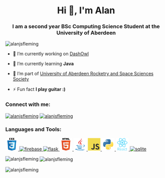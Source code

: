 <h1 align="center">Hi 👋, I'm Alan</h1>
<h3 align="center">I am a second year BSc Computing Science Student at the University of Aberdeen</h3>

<p align="left"> <img src="https://komarev.com/ghpvc/?username=alanjsfleming&label=Profile%20views&color=0e75b6&style=flat" alt="alanjsfleming" /> </p>

- 🔭 I’m currently working on [DashOwl](www.dashowl.co.uk)

- 🌱 I’m currently learning **Java**

- 🤝 I’m part of [University of Aberdeen Rocketry and Space Sciences Society](https://github.com/AberdeenRSS)

- ⚡ Fun fact **I play guitar :)**

<h3 align="left">Connect with me:</h3>
<p align="left">
<a href="https://twitter.com/alanjsfleming" target="blank"><img align="center" src="https://raw.githubusercontent.com/rahuldkjain/github-profile-readme-generator/master/src/images/icons/Social/twitter.svg" alt="alanjsfleming" height="30" width="40" /></a>
<a href="https://linkedin.com/in/alanjsfleming" target="blank"><img align="center" src="https://raw.githubusercontent.com/rahuldkjain/github-profile-readme-generator/master/src/images/icons/Social/linked-in-alt.svg" alt="alanjsfleming" height="30" width="40" /></a>
</p>

<h3 align="left">Languages and Tools:</h3>
<p align="left"> <a href="https://www.w3schools.com/css/" target="_blank" rel="noreferrer"> <img src="https://raw.githubusercontent.com/devicons/devicon/master/icons/css3/css3-original-wordmark.svg" alt="css3" width="40" height="40"/> </a> <a href="https://firebase.google.com/" target="_blank" rel="noreferrer"> <img src="https://www.vectorlogo.zone/logos/firebase/firebase-icon.svg" alt="firebase" width="40" height="40"/> </a> <a href="https://flask.palletsprojects.com/" target="_blank" rel="noreferrer"> <img src="https://www.vectorlogo.zone/logos/pocoo_flask/pocoo_flask-icon.svg" alt="flask" width="40" height="40"/> </a> <a href="https://www.w3.org/html/" target="_blank" rel="noreferrer"> <img src="https://raw.githubusercontent.com/devicons/devicon/master/icons/html5/html5-original-wordmark.svg" alt="html5" width="40" height="40"/> </a> <a href="https://www.java.com" target="_blank" rel="noreferrer"> <img src="https://raw.githubusercontent.com/devicons/devicon/master/icons/java/java-original.svg" alt="java" width="40" height="40"/> </a> <a href="https://developer.mozilla.org/en-US/docs/Web/JavaScript" target="_blank" rel="noreferrer"> <img src="https://raw.githubusercontent.com/devicons/devicon/master/icons/javascript/javascript-original.svg" alt="javascript" width="40" height="40"/> </a> <a href="https://www.python.org" target="_blank" rel="noreferrer"> <img src="https://raw.githubusercontent.com/devicons/devicon/master/icons/python/python-original.svg" alt="python" width="40" height="40"/> </a> <a href="https://reactjs.org/" target="_blank" rel="noreferrer"> <img src="https://raw.githubusercontent.com/devicons/devicon/master/icons/react/react-original-wordmark.svg" alt="react" width="40" height="40"/> </a> <a href="https://www.sqlite.org/" target="_blank" rel="noreferrer"> <img src="https://www.vectorlogo.zone/logos/sqlite/sqlite-icon.svg" alt="sqlite" width="40" height="40"/> </a> </p>

<p><img align="left" src="https://github-readme-stats.vercel.app/api/top-langs?username=alanjsfleming&show_icons=true&locale=en&layout=compact" alt="alanjsfleming" /></p>

<p>&nbsp;<img align="center" src="https://github-readme-stats.vercel.app/api?username=alanjsfleming&show_icons=true&locale=en" alt="alanjsfleming" /></p>

<p><img align="center" src="https://github-readme-streak-stats.herokuapp.com/?user=alanjsfleming&" alt="alanjsfleming" /></p>

